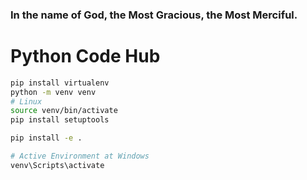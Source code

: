 ### In the name of God, the Most Gracious, the Most Merciful.

# Python Code Hub

```bash
pip install virtualenv
python -m venv venv
# Linux
source venv/bin/activate
pip install setuptools

pip install -e .

# Active Environment at Windows
venv\Scripts\activate
```

